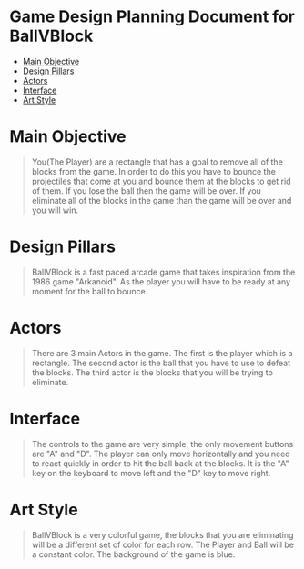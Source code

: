 # Game Design Planning Document for BallVBlock
- [Main Objective](#MainObjective)
- [Design Pillars](#DesignPillars)
- [Actors](#Actors)
- [Interface](#Interface)
- [Art Style](#ArtStyle)

# Main Objective
> You(The Player) are a rectangle that has a goal to remove all of the blocks from the game.
> In order to do this you have to bounce the projectiles that come at you and bounce them at the blocks to get rid of them.
> If you lose the ball then the game will be over.
> If you eliminate all of the blocks in the game than the game will be over and you will win.

# Design Pillars
> BallVBlock is a fast paced arcade game that takes inspiration from the 1986 game "Arkanoid".
> As the player you will have to be ready at any moment for the ball to bounce.

# Actors
> There are 3 main Actors in the game.
> The first is the player which is a rectangle.
> The second actor is the ball that you have to use to defeat the blocks.
> The third actor is the blocks that you will be trying to eliminate.

# Interface
> The controls to the game are very simple, the only movement buttons are "A" and "D".
> The player can only move horizontally and you need to react quickly in order to hit the ball back at the blocks.
> It is the "A" key on the keyboard to move left and the "D" key to move right.

# Art Style
> BallVBlock is a very colorful game, the blocks that you are eliminating will be a different set of color for each row.
> The Player and Ball will be a constant color.
> The background of the game is blue.
